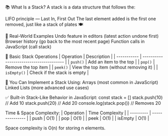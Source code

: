 📚 What Is a Stack?
A stack is a data structure that follows the:

LIFO principle — Last In, First Out
The last element added is the first one removed, just like a stack of plates 🍽️

🧠 Real-World Examples
Undo feature in editors (latest action undone first)
Browser history (go back to the most recent page)
Function calls in JavaScript (call stack)

🧱 Basic Stack Operations
| Operation   | Description                             |
| ----------- | --------------------------------------- |
| `push()`    | Add an item to the top                  |
| `pop()`     | Remove the top item                     |
| `peek()`    | View the top item (without removing it) |
| `isEmpty()` | Check if the stack is empty             |


🧰 You Can Implement a Stack Using:
Arrays (most common in JavaScript)
Linked Lists (more advanced use cases)

✅ Built-in Stack-Like Behavior in JavaScript:
const stack = []
stack.push(10)   // Add 10
stack.push(20)   // Add 20
console.log(stack.pop()) // Removes 20

Time & Space Complexity:
| Operation | Time Complexity |
| --------- | --------------- |
| push      | O(1)            |
| pop       | O(1)            |
| peek      | O(1)            |
| isEmpty   | O(1)            |

Space complexity is O(n) for storing n elements.